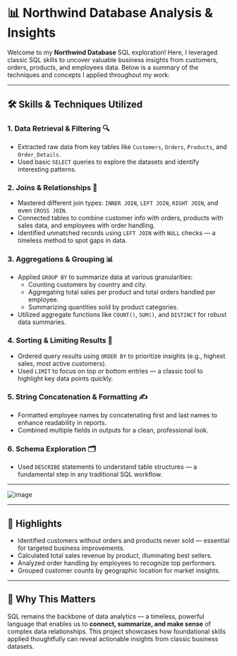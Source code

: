 # 📊 Northwind Database Analysis & Insights

Welcome to my **Northwind Database** SQL exploration! Here, I leveraged classic SQL skills to uncover valuable business insights from customers, orders, products, and employees data. Below is a summary of the techniques and concepts I applied throughout my work:

---

## 🛠️ Skills & Techniques Utilized

### 1. **Data Retrieval & Filtering** 🔍
- Extracted raw data from key tables like `Customers`, `Orders`, `Products`, and `Order_Details`.
- Used basic `SELECT` queries to explore the datasets and identify interesting patterns.

### 2. **Joins & Relationships** 🔗
- Mastered different join types: `INNER JOIN`, `LEFT JOIN`, `RIGHT JOIN`, and even `CROSS JOIN`.
- Connected tables to combine customer info with orders, products with sales data, and employees with order handling.
- Identified unmatched records using `LEFT JOIN` with `NULL` checks — a timeless method to spot gaps in data.

### 3. **Aggregations & Grouping** 📊
- Applied `GROUP BY` to summarize data at various granularities:
  - Counting customers by country and city.
  - Aggregating total sales per product and total orders handled per employee.
  - Summarizing quantities sold by product categories.
- Utilized aggregate functions like `COUNT()`, `SUM()`, and `DISTINCT` for robust data summaries.

### 4. **Sorting & Limiting Results** 🔢
- Ordered query results using `ORDER BY` to prioritize insights (e.g., highest sales, most active customers).
- Used `LIMIT` to focus on top or bottom entries — a classic tool to highlight key data points quickly.

### 5. **String Concatenation & Formatting** ✍️
- Formatted employee names by concatenating first and last names to enhance readability in reports.
- Combined multiple fields in outputs for a clean, professional look.

### 6. **Schema Exploration** 🗂️
- Used `DESCRIBE` statements to understand table structures — a fundamental step in any traditional SQL workflow.
---
![image](https://github.com/user-attachments/assets/9f134eb5-995d-43b4-8ceb-8a344746eb6f)

---

## 🚀 Highlights

- Identified customers without orders and products never sold — essential for targeted business improvements.
- Calculated total sales revenue by product, illuminating best sellers.
- Analyzed order handling by employees to recognize top performers.
- Grouped customer counts by geographic location for market insights.

---

## 📌 Why This Matters

SQL remains the backbone of data analytics — a timeless, powerful language that enables us to **connect, summarize, and make sense** of complex data relationships. This project showcases how foundational skills applied thoughtfully can reveal actionable insights from classic business datasets.

